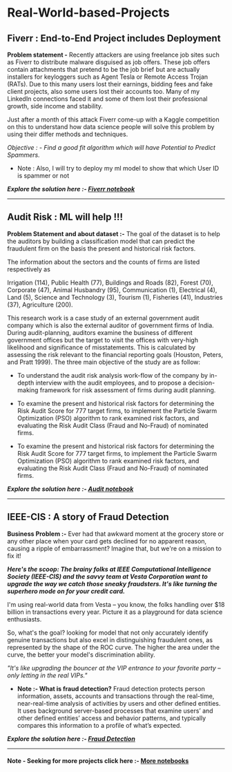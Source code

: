 # Real-World-based-Projects

## Fiverr : End-to-End Project includes Deployment 

**Problem statement -**
Recently attackers are using freelance job sites such as Fiverr to distribute malware disguised as job offers. These job offers contain attachments that pretend to be the job brief but are actually installers for keyloggers such as Agent Tesla or Remote Access Trojan (RATs). Due to this many users lost their earnings, bidding fees and fake client projects, also some users lost their accounts too. Many of my LinkedIn connections faced it and some of them lost their professional growth, side income and stability.

Just after a month of this attack Fiverr come-up with a Kaggle competition on this to understand how data science people will solve this problem by using their differ methods and techniques.

*Objective : - Find a good fit algorithm which will have Potential to Predict Spammers.*

* Note : Also, I will try to deploy my ml model to show that which User ID is spammer or not

***Explore the solution here :- [Fiverr notebook](https://www.kaggle.com/code/deepakkaura/fiverr-end-to-end-project-includes-deployment)***

---

## Audit Risk : ML will help !!!  

**Problem Statement and about dataset :-**
The goal of the dataset is to help the auditors by building a classification model that can predict the fraudulent firm on the basis the present and historical risk factors.

The information about the sectors and the counts of firms are listed respectively as

Irrigation (114), Public Health (77), Buildings and Roads (82), Forest (70), Corporate (47), Animal Husbandry (95), Communication (1), Electrical (4), Land (5), Science and Technology (3), Tourism (1), Fisheries (41), Industries (37), Agriculture (200).

This research work is a case study of an external government audit company which is also the external auditor of government firms of India. During audit-planning, auditors examine the business of different government offices but the target to visit the offices with very-high likelihood and significance of misstatements. This is calculated by assessing the risk relevant to the financial reporting goals (Houston, Peters, and Pratt 1999). The three main objective of the study are as follow:

* To understand the audit risk analysis work-flow of the company by in-depth interview with the audit employees, and to propose a decision-making framework for risk assessment of firms during audit planning.

* To examine the present and historical risk factors for determining the Risk Audit Score for 777 target firms, to implement the Particle Swarm Optimization (PSO) algorithm to rank examined risk factors, and evaluating the Risk Audit Class (Fraud and No-Fraud) of nominated firms.

* To examine the present and historical risk factors for determining the Risk Audit Score for 777 target firms, to implement the Particle Swarm Optimization (PSO) algorithm to rank examined risk factors, and evaluating the Risk Audit Class (Fraud and No-Fraud) of nominated firms.

***Explore the solution here :- [Audit notebook](https://www.kaggle.com/code/deepakkaura/audit-risk-ml-will-help)***

---

## IEEE-CIS : A story of Fraud Detection  

**Business Problem :-**
Ever had that awkward moment at the grocery store or any other place when your card gets declined for no apparent reason, causing a ripple of embarrassment? Imagine that, but we're on a mission to fix it!

***Here's the scoop: The brainy folks at IEEE Computational Intelligence Society (IEEE-CIS) and the savvy team at Vesta Corporation want to upgrade the way we catch those sneaky fraudsters. It's like turning the superhero mode on for your credit card.***

I'm using real-world data from Vesta – you know, the folks handling over $18 billion in transactions every year. Picture it as a playground for data science enthusiasts.

So, what's the goal? looking for model that not only accurately identify genuine transactions but also excel in distinguishing fraudulent ones, as represented by the shape of the ROC curve. The higher the area under the curve, the better your model's discrimination ability.

*"It's like upgrading the bouncer at the VIP entrance to your favorite party – only letting in the real VIPs."*

* **Note :- What is fraud detection?**
Fraud detection protects person information, assets, accounts and transactions through the real-time, near-real-time analysis of activities by users and other defined entities. It uses background server-based processes that examine users’ and other defined entities’ access and behavior patterns, and typically compares this information to a profile of what’s expected.

***Explore the solution here :- [Fraud Detection](https://www.kaggle.com/code/deepakkaura/ieee-cis-a-story-of-fraud-detection)***

---

#### Note - Seeking for more projects click here :- [More notebooks](https://www.kaggle.com/deepakkaura/code)
